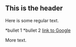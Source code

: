 ## This is the header

Here is some regular text.

*bullet 1
*bullet 2
[link to Google](http://www.google.com)

More text.